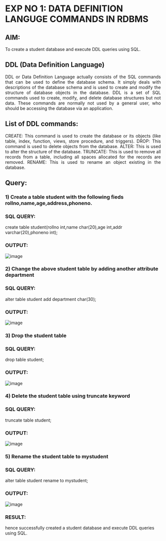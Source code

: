# EXP NO 1: DATA DEFINITION LANGUGE COMMANDS IN RDBMS

## AIM:
To create a student database and execute DDL queries using SQL.


## DDL (Data Definition Language)
<div align="justify">
DDL or Data Definition Language actually consists of the SQL commands that can be used to define the database schema. It simply deals with descriptions of the database schema and is used to create and modify the structure of database objects in the database. DDL is a set of SQL commands used to create, modify, and delete database structures but not data. These commands are normally not used by a general user, who should be accessing the database via an application.
</div>
 
## List of DDL commands: 
<div align="justify">
CREATE: This command is used to create the database or its objects (like table, index, function, views, store procedure, and triggers).
DROP: This command is used to delete objects from the database.
ALTER: This is used to alter the structure of the database.
TRUNCATE: This is used to remove all records from a table, including all spaces allocated for the records are removed.
RENAME: This is used to rename an object existing in the database.
</div>

## Query:
### 1) Create a table student with the following fieds rollno,name,age,address,phoneno.

### SQL QUERY: 

create table student(rollno int,name char(20),age int,addr varchar(20),phoneno int);

### OUTPUT:

![image](https://github.com/rathishc12/G2_DBMS/assets/120539398/781b105c-459f-46cc-8d7d-db198b48de70)


### 2) Change the above student table by adding another attribute department

### SQL QUERY: 
alter table student add department char(30);
### OUTPUT:

![image](https://github.com/rathishc12/G2_DBMS/assets/120539398/f2353c71-67fe-4d36-8d32-45242052d03f)


### 3) Drop the student table
 
### SQL QUERY: 
drop table student;

### OUTPUT:

![image](https://github.com/rathishc12/G2_DBMS/assets/120539398/cdfe7155-760a-48a9-a540-40f5364fdd32)



### 4) Delete the student table using truncate keyword

### SQL QUERY: 
truncate table student;

### OUTPUT:

![image](https://github.com/rathishc12/G2_DBMS/assets/120539398/af6c6bbf-1b64-4c42-8365-0d0e42db1a84)



### 5) Rename the student table to mystudent

### SQL QUERY: 
alter table student rename to mystudent;

### OUTPUT:
![image](https://github.com/rathishc12/G2_DBMS/assets/120539398/075bf3d6-31a4-4b6e-9a57-9a264f6a9c7d)

### RESULT:
hence successfully created a student database and execute DDL queries using SQL.



